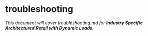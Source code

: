 # troubleshooting

_This document will cover troubleshooting.md for **Industry Specific Architectures\Retail with Dynamic Loads**._
